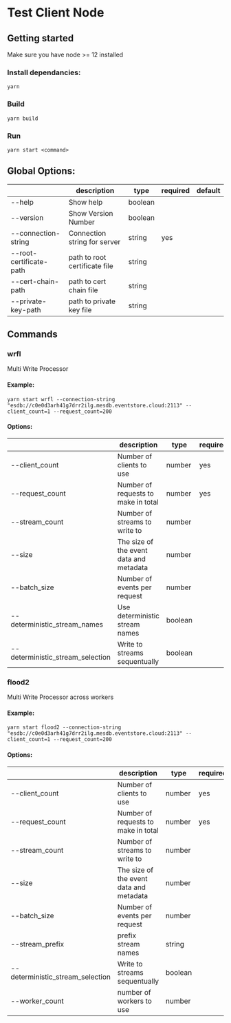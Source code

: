 # Test Client Node

## Getting started

Make sure you have node >= 12 installed

### Install dependancies:

```
yarn
```

### Build

```
yarn build
```

### Run

```
yarn start <command>
```

## Global Options:

|                         | description                   | type    | required | default |
| ----------------------- | ----------------------------- | ------- | -------- | ------- |
| --help                  | Show help                     | boolean |          |         |
| --version               | Show Version Number           | boolean |          |         |
| --connection-string     | Connection string for server  | string  | yes      |         |
| --root-certificate-path | path to root certificate file | string  |          |         |
| --cert-chain-path       | path to cert chain file       | string  |          |         |
| --private-key-path      | path to private key file      | string  |          |         |

## Commands

### wrfl

Multi Write Processor

#### Example:

```
yarn start wrfl --connection-string "esdb://c0e0d3arh41g7drr2ilg.mesdb.eventstore.cloud:2113" --client_count=1 --request_count=200
```

#### Options:

|                                  | description                             | type    | required | default |
| -------------------------------- | --------------------------------------- | ------- | -------- | ------- |
| --client_count                   | Number of clients to use                | number  | yes      |         |
| --request_count                  | Number of requests to make in total     | number  | yes      |         |
| --stream_count                   | Number of streams to write to           | number  |          | 1000    |
| --size                           | The size of the event data and metadata | number  |          | 256     |
| --batch_size                     | Number of events per request            | number  |          | 1       |
| --deterministic_stream_names     | Use deterministic stream names          | boolean |          | false   |
| --deterministic_stream_selection | Write to streams sequentually           | boolean |          | false   |

### flood2

Multi Write Processor across workers

#### Example:

```
yarn start flood2 --connection-string "esdb://c0e0d3arh41g7drr2ilg.mesdb.eventstore.cloud:2113" --client_count=1 --request_count=200
```

#### Options:

|                                  | description                             | type    | required | default       |
| -------------------------------- | --------------------------------------- | ------- | -------- | ------------- |
| --client_count                   | Number of clients to use                | number  | yes      |               |
| --request_count                  | Number of requests to make in total     | number  | yes      |               |
| --stream_count                   | Number of streams to write to           | number  |          | 1000          |
| --size                           | The size of the event data and metadata | number  |          | 256           |
| --batch_size                     | Number of events per request            | number  |          | 1             |
| --stream_prefix                  | prefix stream names                     | string  |          |               |
| --deterministic_stream_selection | Write to streams sequentually           | boolean |          | false         |
| --worker_count                   | number of workers to use                | number  |          | cpu count - 1 |
